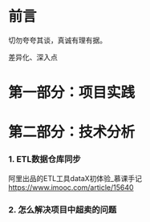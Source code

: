 

# 前言

切勿夸夸其谈，真诚有理有据。

差异化、深入点



# 第一部分：项目实践







# 第二部分：技术分析

### 1. ETL数据仓库同步

阿里出品的ETL工具dataX初体验_慕课手记
https://www.imooc.com/article/15640



### 2. 怎么解决项目中超卖的问题 

